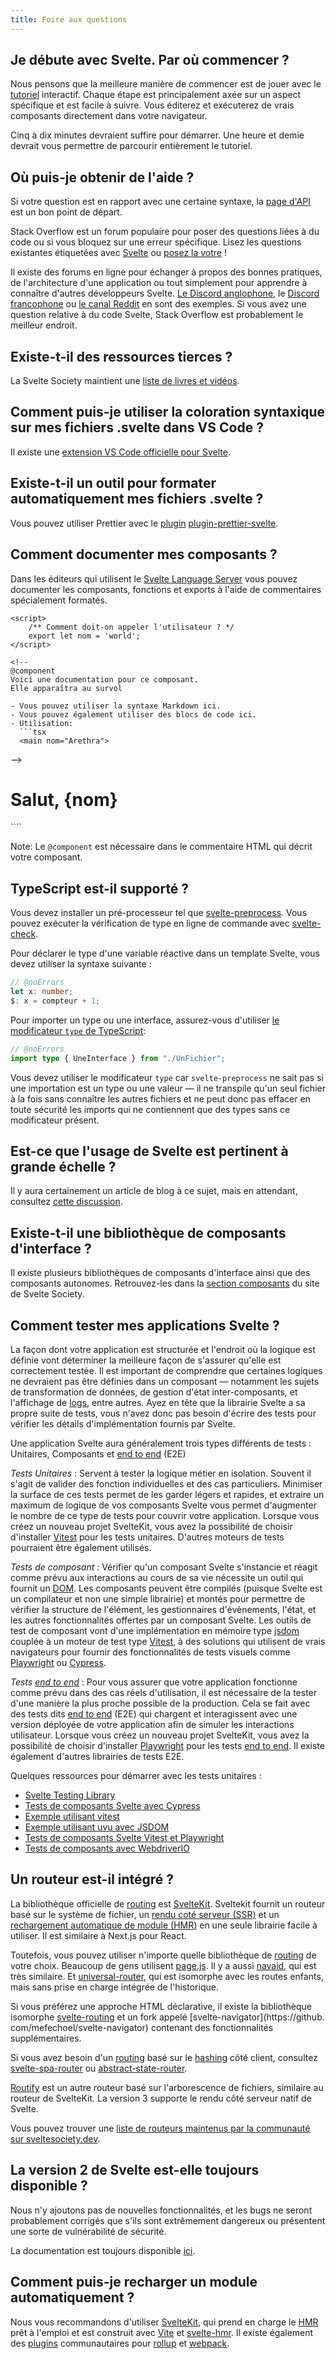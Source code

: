 ```yaml
---
title: Foire aux questions
---
```


## Je débute avec Svelte. Par où commencer ?

Nous pensons que la meilleure manière de commencer est de jouer avec le [tutoriel](https://learn.svelte.dev/) interactif. Chaque étape est principalement axée sur un aspect spécifique et est facile à suivre. Vous éditerez et exécuterez de vrais composants directement dans votre navigateur.

Cinq à dix minutes devraient suffire pour démarrer. Une heure et demie devrait vous permettre de parcourir entièrement le tutoriel.

## Où puis-je obtenir de l'aide ?

Si votre question est en rapport avec une certaine syntaxe, la [page d'API](https://svelte-french.vercel.app/docs/introduction) est un bon point de départ.

Stack Overflow est un forum populaire pour poser des questions liées à du code ou si vous bloquez sur une erreur spécifique. Lisez les questions existantes étiquetées avec [Svelte](https://stackoverflow.com/questions/tagged/svelte+or+svelte-3) ou [posez la votre](https://stackoverflow.com/questions/ask?tags=svelte) !

Il existe des forums en ligne pour échanger à propos des bonnes pratiques, de l'architecture d'une application ou tout simplement pour apprendre à connaître d'autres développeurs Svelte. [Le Discord anglophone](https://svelte.dev/chat), le [Discord francophone](https://discord.gg/D6Dzc5m3) ou [le canal Reddit](https://www.reddit.com/r/sveltejs/) en sont des exemples. Si vous avez une question relative à du code Svelte, Stack Overflow est probablement le meilleur endroit.

## Existe-t-il des ressources tierces ?

La Svelte Society maintient une [liste de livres et vidéos](https://sveltesociety.dev/resources).

## Comment puis-je utiliser la coloration syntaxique sur mes fichiers .svelte dans VS Code ?

Il existe une [extension VS Code officielle pour Svelte](https://marketplace.visualstudio.com/items?itemName=svelte.svelte-vscode).

## Existe-t-il un outil pour formater automatiquement mes fichiers .svelte ?

Vous pouvez utiliser Prettier avec le <span class="vo">[plugin](/docs/development#plugin)</span> [plugin-prettier-svelte](https://www.npmjs.com/package/prettier-plugin-svelte).

## Comment documenter mes composants ?

Dans les éditeurs qui utilisent le <span class="vo">[Svelte Language Server](/docs/sveltejs#svelte-language-server)</span> vous pouvez documenter les composants, fonctions et exports à l'aide de commentaires spécialement formatés.

```svelte
<script>
	/** Comment doit-on appeler l'utilisateur ? */
	export let nom = 'world';
</script>

<!--
@component
Voici une documentation pour ce composant.
Elle apparaîtra au survol

- Vous pouvez utiliser la syntaxe Markdown ici.
- Vous pouvez également utiliser des blocs de code ici.
- Utilisation:
  ```tsx
  <main nom="Arethra">
  ```
-->
<main>
	<h1>
		Salut, {nom}
	</h1>
</main>
````

Note: Le `@component` est nécessaire dans le commentaire HTML qui décrit votre composant.

## TypeScript est-il supporté ?

Vous devez installer un pré-processeur tel que [svelte-preprocess](https://github.com/sveltejs/svelte-preprocess). Vous pouvez exécuter la vérification de type en ligne de commande avec [svelte-check](https://www.npmjs.com/package/svelte-check).

Pour déclarer le type d'une variable réactive dans un template Svelte, vous devez utiliser la syntaxe suivante :

```ts
// @noErrors
let x: number;
$: x = compteur + 1;
```

Pour importer un type ou une interface, assurez-vous d'utiliser [le modificateur `type` de TypeScript](https://www.typescriptlang.org/docs/handbook/release-notes/typescript-3-8.html#type-only-imports-and-export):

```ts
// @noErrors
import type { UneInterface } from "./UnFichier";
```

Vous devez utiliser le modificateur `type` car `svelte-preprocess` ne sait pas si une importation est un type ou une valeur — il ne transpile qu'un seul fichier à la fois sans connaître les autres fichiers et ne peut donc pas effacer en toute sécurité les imports qui ne contiennent que des types sans ce modificateur présent.

## Est-ce que l'usage de Svelte est pertinent à grande échelle ?

Il y aura certainement un article de blog à ce sujet, mais en attendant, consultez [cette discussion](https://github.com/sveltejs/svelte/issues/2546).

## Existe-t-il une bibliothèque de composants d'interface ?

Il existe plusieurs bibliothèques de composants d'interface ainsi que des composants autonomes. Retrouvez-les dans la [section composants](https://sveltesociety.dev/components) du site de Svelte Society.

## Comment tester mes applications Svelte ?

La façon dont votre application est structurée et l'endroit où la logique est définie vont déterminer la meilleure façon de s'assurer qu'elle est correctement testée. Il est important de comprendre que certaines logiques ne devraient pas être définies dans un composant — notamment les sujets de transformation de données, de gestion d'état inter-composants, et l'affichage de <span class="vo">[logs](/docs/development#log)</span>, entre autres. Ayez en tête que la librairie Svelte a sa propre suite de tests, vous n'avez donc pas besoin d'écrire des tests pour vérifier les détails d'implémentation fournis par Svelte.

Une application Svelte aura généralement trois types différents de tests : Unitaires, Composants et <span class="vo">[end to end](/docs/development#end-to-end)<span> (E2E)

_Tests Unitaires_ : Servent à tester la logique métier en isolation. Souvent il s'agit de valider des fonction individuelles et des cas particuliers. Minimiser la surface de ces tests permet de les garder légers et rapides, et extraire un maximum de logique de vos composants Svelte vous permet d'augmenter le nombre de ce type de tests pour couvrir votre application. Lorsque vous créez un nouveau projet SvelteKit, vous avez la possibilité de choisir d'installer [Vitest](https://vitest.dev/) pour les tests unitaires. D'autres moteurs de tests pourraient être également utilisés.

_Tests de composant_ : Vérifier qu'un composant Svelte s'instancie et réagit comme prévu aux interactions au cours de sa vie nécessite un outil qui fournit un <span class="vo">[DOM](/docs/web#dom)</span>. Les composants peuvent être compilés (puisque Svelte est un compilateur et non une simple librairie) et montés pour permettre de vérifier la structure de l'élément, les gestionnaires d'évènements, l'état, et les autres fonctionnalités offertes par un composant Svelte. Les outils de test de composant vont d'une implémentation en mémoire type [jsdom](https://www.npmjs.com/package/jsdom) couplée à un moteur de test type [Vitest](https://vitest.dev/), à des solutions qui utilisent de vrais navigateurs pour fournir des fonctionnalités de tests visuels comme [Playwright](https://playwright.dev/docs/test-components) ou [Cypress](https://www.cypress.io/).

_Tests <span class="vo">[end to end](/docs/development#end-to-end)</span>_ : Pour vous assurer que votre application fonctionne comme prévu dans des cas réels d'utilisation, il est nécessaire de la tester d'une manière la plus proche possible de la production. Cela se fait avec des tests dits <span class="vo">[end to end](/docs/development#end-to-end)</span> (E2E) qui chargent et interagissent avec une version déployée de votre application afin de simuler les interactions utilisateur. Lorsque vous créez un nouveau projet SvelteKit, vous avez la possibilité de choisir d'installer [Playwright](https://playwright.dev/) pour les tests <span class="vo">[end to end](/docs/development#end-to-end)</span>. Il existe également d'autres librairies de tests E2E.

Quelques ressources pour démarrer avec les tests unitaires :

- [Svelte Testing Library](https://testing-library.com/docs/svelte-testing-library/example/)
- [Tests de composants Svelte avec Cypress](https://docs.cypress.io/guides/component-testing/svelte/overview)
- [Exemple utilisant vitest](https://github.com/vitest-dev/vitest/tree/main/examples/svelte)
- [Exemple utilisant uvu avec JSDOM](https://github.com/lukeed/uvu/tree/master/examples/svelte)
- [Tests de composants Svelte Vitest et Playwright](https://davipon.hashnode.dev/test-svelte-component-using-vitest-playwright)
- [Tests de composants avec WebdriverIO](https://webdriver.io/docs/component-testing/svelte)

## Un routeur est-il intégré ?

La bibliothèque officielle de <span class="vo">[routing](/docs/web#routing)</span> est [SvelteKit](https://kit.svelte.dev/). Sveltekit fournit un routeur basé sur le système de fichier, un <span class="vo">[rendu coté serveur (SSR)](/docs/web#server-side-rendering)</span> et un <span class="vo">[rechargement automatique de module (HMR)](/docs/web#hot-module-reloading)</span> en une seule librairie facile à utiliser. Il est similaire à Next.js pour React.

Toutefois, vous pouvez utiliser n'importe quelle bibliothèque de <span class='vo'>[routing](/docs/web#routing)</span> de votre choix. Beaucoup de gens utilisent [page.js](https://github.com/visionmedia/page.js). Il y a aussi [navaid](https://github.com/lukeed/navaid), qui est très similaire. Et [universal-router](https://github.com/kriasoft/universal-router), qui est isomorphe avec les routes enfants, mais sans prise en charge intégrée de l'historique.

Si vous préférez une approche HTML déclarative, il existe la bibliothèque isomorphe [svelte-routing](https://github.com/EmilTholin/svelte-routing) et un fork appelé [svelte-navigator](https://github. com/mefechoel/svelte-navigator) contenant des fonctionnalités supplémentaires.

Si vous avez besoin d'un <span class='vo'>[routing](/docs/web#routing)</span> basé sur le <span class="vo">[hashing](/docs/development#hash)</span> côté client, consultez [svelte-spa-router](https://github.com/ItalyPaleAle/svelte-spa-router) ou [abstract-state-router](https://github.com/TehShrike/abstract-state-router/).

[Routify](https://routify.dev) est un autre routeur basé sur l'arborescence de fichiers, similaire au routeur de SvelteKit. La version 3 supporte le rendu côté serveur natif de Svelte.

Vous pouvez trouver une [liste de routeurs maintenus par la communauté sur sveltesociety.dev](https://sveltesociety.dev/components#routers).

## La version 2 de Svelte est-elle toujours disponible ?

Nous n'y ajoutons pas de nouvelles fonctionnalités, et les bugs ne seront probablement corrigés que s'ils sont extrêmement dangereux ou présentent une sorte de vulnérabilité de sécurité.

La documentation est toujours disponible [ici](https://v2.svelte.dev/guide).

## Comment puis-je recharger un module automatiquement ?

Nous vous recommandons d'utiliser [SvelteKit](https://kit.svelte.dev/), qui prend en charge le <span class="vo">[HMR](/docs/web#hot-module-reloading)</span> prêt à l'emploi et est construit avec [Vite](https://vitejs.dev/) et [svelte-hmr](https://github.com/sveltejs/svelte-hmr). Il existe également des <span class="vo">[plugins](/docs/development#plugin)</span> communautaires pour [rollup](https://github.com/rixo/rollup-plugin-svelte-hot) et [webpack](https://github.com/sveltejs/svelte-loader).
